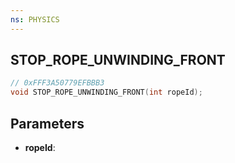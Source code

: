 ```yaml
---
ns: PHYSICS
---
```

## STOP_ROPE_UNWINDING_FRONT

```c
// 0xFFF3A50779EFBBB3
void STOP_ROPE_UNWINDING_FRONT(int ropeId);
```

## Parameters
* **ropeId**:
